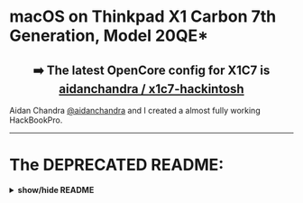 # macOS on Thinkpad X1 Carbon 7th Generation, Model 20QE\*

<h2 align="center"> ➡️ The latest OpenCore config for X1C7 is <a href="https://github.com/aidanchandra/x1c7-hackintosh">aidanchandra / x1c7-hackintosh</a></h2>

Aidan Chandra [@aidanchandra](https://github.com/aidanchandra/x1c7-hackintosh) and I created a almost fully working HackBookPro. 

-----

# The DEPRECATED README:
 
<details>
<summary><strong> show/hide README </strong></summary>

<h2 align="center"> ‼️ Forked from Tyler Nguyen's repo <a href="https://github.com/tylernguyen/x1c6-hackintosh">x1c6-hackintosh</a> ‼️</h3>
<p align="center">
    If this helped you. Please consider donating to <a href="https://github.com/tylernguyen">@tylernguyen / x1c6-hackintosh </a>. <br>
    <a href="https://tylerspaper.com/support">❤️ Sponsor Tyler Nguyen</a>
</p> 

**Note:** I did not update most of the docs (for X1C7 / X1 Carbon 7th Gen) _yet_ 🙄

-----

[![macOS](https://img.shields.io/badge/macOS-Catalina-yellow.svg)](https://github.com/996icu/996.ICU/blob/master/LICENSE)
[![version](https://img.shields.io/badge/10.15.5-yellow)](https://github.com/996icu/996.ICU/blob/master/LICENSE)
[![BIOS](https://img.shields.io/badge/BIOS-1.45-blue)](https://github.com/996icu/996.ICU/blob/master/LICENSE)
[![MODEL](https://img.shields.io/badge/Model-20QE*-blue)](https://github.com/996icu/996.ICU/blob/master/LICENSE)
[![OpenCore](https://img.shields.io/badge/OpenCore-0.5.9-green)](https://github.com/996icu/996.ICU/blob/master/LICENSE)
[![LICENSE](https://img.shields.io/badge/license-MIT-green.svg)](https://github.com/996icu/996.ICU/blob/master/LICENSE)

<img align="right" src="https://i.imgur.com/I3yUS4Q.png" alt="Critter" width="300">

### Check out Tyler's blog [tylerspaper.com](https://tylerspaper.com/)

#### READ THE ENTIRE README.MD BEFORE YOU START.

#### I am not responsible for any damages you may cause.

### Should you find an error, or improve anything, be it in the config itself or in the my documentation, please consider opening an issue or a pull request to contribute.

`I AM A ONE MAN TEAM, AND A FULL TIME STUDENT. SO, I MIGHT NOT BE ABLE TO RESPOND OR HELP YOU IN A TIMELY MANNER. BUT, I PROMISE I WILL GET TO YOU EVENTUALLY. PLEASE UNDERSTAND.`

`Lastly, if my work here helped you. Please consider donating to Tyler.` <br>
[❤️ Sponsor Tyler Nguyen](https://tylerspaper.com/support)

> ## Update

##### Recent | [Changelog Archive](https://github.com/tylernguyen/x1c6-hackintosh/blob/master/docs/CHANGELOG.md)

> ### 2020-6-1

#### Changed

- OpenCore to 0.5.9
- Upgraded various Acidanthera kexts.
- Recompiled various SSDT with new iasl libraries.
- Replaced `SSDT-EXT3` with `SSDT-LED`
- Change SSDT OEM ID to `tyler` to somewhat track distributions and usage across various projects

> ## SUMMARY:

**`In short, x1c7-hackintosh is very stable and is currently my daily driver. I fully recommend this project to anyone looking for a MacBook alternative.`**

| working | Device / Step                             | Comment            |
|:-------:|:------------------------------------------|:-------------------|
| ☑️ | **Basic Setup**                                 | Working base config in ``EFI-install_USB``, see release [EFI-install_USB](https://github.com/suhrmann/x1c7-hackintosh/releases/tag/EFI-install_USB) |
| ✅ | Booting Clover Bootloader                      |                    |
| ✅ | Booting macOS installer                        |                    |
| ✅ | Installed to HD                                |                    |
|    | <p> **Post-Install** <p>                       |                    |
| ✅ | Graphics                                       | Working in ``EFI-install_USB`` <br> ⚠️ ToDo: Fix HiDPI (I have 1080p display, so for me low prio) |
| ✅ | Touchpad                                       | Requires ``VoodooI2C`` with ``XOSI`` ACPI patch|
| ✅ | Trackpoint                                     | Requires ``VoodooPS2`` |
| ✅ | Keyboard                                       | Requires ``VoodooPS2`` |
| ❌ | Keyboard-Multimedia Fn keys                    | Partially - need ACPI for [ThinkpadAssistant](https://github.com/MSzturc/ThinkpadAssistant) |
| ✅ | WiFi                                           | With `itlwm` [OpenIntelWireless]. Requires companion app [HeliPort](https://openintelwireless.github.io/HeliPort/) |
| ❌ | Bluetooth                                      | `IntelBluetoothFirmware` might depend on `AirportItlwm`, that requires Apple's secure boot  |
| ❌ | WWAN                                           | DISABLED at BIOS |
| ✅ | Ethernet                                       | vie bundled USB-C adapter with IntelMausi |
| ✅ | Hibernation                                    |           |
| ❌ | HDMI output                                    | _checked on 2021-02-19_ |
| ✅ | USB A / USB C                                  |           |
| ✅ | Thunderbolt 3                                  |           |
| ❌ | Webcam                                         | _checked on 2021-02-19_ |
| ✅ | Audio                                          | ✅ _Internal Speaker_ and _Headphones_ / _Line in_ <br> ⚠️ _Internal Microphone_ not working <br> Realtek ALC285, layout 11, 21, 31 (all seem to work equal) ➡️ ``boot-args: alcid=11`` |
| ❓ | iCloud (App Store, iMessage, FaceTime, etc)    |           |
| ❓ | HiDPI, Handoff, Sidecar                        |           |
| ❌ | Fingerprint Reader                             |           |
| ❓ | Power Management Optimizations                 | ⚠️ Like [@tylernguyen/x1c6-hackintosh, Issue #28](https://github.com/tylernguyen/x1c6-hackintosh/issues/28) |

> ✅ Fully functional; ❓Untested, might work; ❌ Non-functional

**For more information regarding certain features, please refer to [`docs/3_README-POSTinstallation.md`](https://github.com/tylernguyen/x1c6-hackintosh/blob/master/docs/3_README-POSTinstallation.md)**

> ## NEEDED:

A macOS machine would be VERY useful: to create install drives, and for when your ThinkPad cannot boot. Though it is not completely necessary.  
Flash drive, 16GB or more.  
Xcode works fine for editing plist files, but I prefer [PlistEdit Pro](https://www.fatcatsoftware.com/plisteditpro/).  
[MaciASL](https://github.com/acidanthera/MaciASL), for patching ACPI tables.  
[IOJones](https://github.com/acidanthera/IOJones), for diagnosis.  
[Hackintool](https://www.insanelymac.com/forum/topic/335018-hackintool-v286/), for diagnosis.

> ## WHERE TO START:

Explore links included this README, especially those in references and other x1c6-hackintosh repos.

Once you are ready, follow the series of README files included `docs/`.  
[**1_README-HARDWAREandBIOS**](https://github.com/tylernguyen/x1c6-hackintosh/blob/master/docs/1_README-HARDWAREandBIOS.md): Requirements before starting.  
[**2_README-installMEDIA**](https://github.com/tylernguyen/x1c6-hackintosh/blob/master/docs/2_README-installMEDIA.md): Creating the macOS install drive.  
[**3_README-POSTinstallation**](https://github.com/tylernguyen/x1c6-hackintosh/blob/master/docs/3_README-POSTinstallation.md): Settings and tweaks post installation.  
[**4_README-ACPIpatching**](https://github.com/tylernguyen/x1c6-hackintosh/blob/master/docs/4_README-ACPIpatching.md): The hardest and most time consuming part, patching the system ACPI table for battery status, brightness, sleep, thunderbolt, thunderbolt hotplugging, etc...  
[**5_README-other.md**](https://github.com/tylernguyen/x1c6-hackintosh/blob/master/docs/5_README-other.md): for other notices

- While you can plug-and-play most of my hotpatches if you have an x1c6, I still suggest that you dump and disassemble your own DSDT. This is imprortant as your DSDT maybe different from mine. And furthermore, you get to learn more about what's actually going on.

> ## MY SPECIFICATIONS:

**Again: This are my hardware specs of `20QES01L00`:**
Refer to [ThinkPad_X1_Carbon_7th_Gen_Spec.PDF](https://github.com/suhrmann/x1c7-hackintosh/blob/master/docs/references/ThinkPad_X1_Carbon_7th_Gen_Spec.PDF) for possible stock ThinkPad X1 7th Gen configurations. <br>
Source: [Lenovo Product Specification Reference (PSREF) [psref.lenovo.com]](https://psref.lenovo.com/Product/ThinkPad/ThinkPad_X1_Carbon_7th_Gen)

| Processor Number                                                                                                                   | Code Name    | # of Cores | # of Threads | Base Frequency | Max Turbo Frequency | Cache | Memory Types | Graphics      |
| :--------------------------------------------------------------------------------------------------------------------------------- | :----------- | :--------- | :----------- | :------------- | :------------------ | :---- | :----------- | :------------ |
| [i7-8565U](https://ark.intel.com/content/www/us/en/ark/products/149091/intel-core-i7-8565u-processor-8m-cache-up-to-4-60-ghz.html) | Whiskey Lake <br>(based on Coffee Lake) | 4          | 8            | 1.8 GHz        | 4.6 GHz             | 8 MB  | LPDDR3-2133  | Intel UHD 620 |

|                  |                 |
| :--------------- | :-------------- |
| **Ports**        | 2x USB 3.1 Gen 1 (Right USB Always On) |
|                  | 2x USB 3.1 Type-C Gen 2 / Thunderbolt 3 (Power Delivery and DisplayPort) [Max 5120x2880 @60Hz] |
|                  | HDMI 1.4b (Max 4096x2160 @24Hz) |                 |
| **Ethernet**     | via ThinkPad Ethernet Extension Adapter Gen 2: I219-LM Ethernet (vPro) |
| **WLAN + BT**    | Intel Wireless-AC 9560, Wi-Fi 2x2 802.11ac + Bluetooth 5.0 |
| **WWAN(optional)** | - |
| **Display**      | 14.0" (355mm) HDR HD (1920 x 1080) |
| **Camera**       | IR and HD720p camera with ThinkShutte |
| **Audio**        | Realtek ALC3286 codec <br> Linux: ``Realtek ALC285``, layout 11, 21, 31 ; [@acidanthera/AppleALC > Supported codecs [Github]](https://github.com/acidanthera/AppleALC/wiki/Supported-codecs) |
| **Fingerprint reader** | ✔️ |
| **NFC (optional)** | ✔️ |

**Further Specs:**
 - TrackPoint: PS/2
 - TrackPad: PS/2
 - **Thunderbolt:**  Intel JHL6540 (Alpine Ridge 4C) Thunderbolt 3 Bridge (?)

 **NOTE:** The WWAN M.2 slot does **NOT** support SSDs. "If you do manage to fit something in there, you'll be presented with this whitelist error when you try and power the laptop on" [source and photos by @acoutts [Github]](https://github.com/acoutts/x1c7-hackintosh#edit-jan-2-2020)

> ## Read These (References):

- [dortania Hackintosh guides](https://github.com/dortania)
- [The Vanilla Laptop Guide](https://fewtarius.gitbook.io/laptopguide/)
- Daliansky's [Hackintool tutorial](https://translate.google.com/translate?js=n&sl=auto&tl=en&u=https://blog.daliansky.net/Intel-FB-Patcher-tutorial-and-insertion-pose.html).
- [Getting Started with ACPI](https://khronokernel.github.io/Getting-Started-With-ACPI/)
- [WhateverGreen Intel HD Manual](https://github.com/acidanthera/WhateverGreen/blob/master/Manual/FAQ.IntelHD.en.md)

> ## OTHER x1c7-hackintosh REPOSITORIES:

[acoutts / x1c7-hackintosh](https://github.com/acoutts/x1c7-hackintosh) who brought me on this project.  
[jaehxx0925 / X1C7-Hackintosh](https://github.com/jaehxx0925/X1C7-Hackintosh) Working Clover for Catalina

**x1c6-hackintosh** <br>
[zhtengw/EFI-for-X1C6-hackintosh](https://github.com/zhtengw/EFI-for-X1C6-hackintosh)  
[Colton-Ko/macOS-ThinkPad-X1C6](https://github.com/Colton-Ko/macOS-ThinkPad-X1C6)  
Create a pull request if you like to be added, final decision at my discreation.

> ## CONTACT:

https://tylerspaper.com/contact  
Signal: (202)-644-9951 \*This is a Signal ONLY number. You will not get a reply of you text me at this number.

> ## DONATE AND SUPPORT:

[https://tylerspaper.com/support](https://tylerspaper.com/support/)

> ## Credits and Thank You:

### Tyler Nguyen [@tylernguyen](https://github.com/tylernguyen)


[@Colton-Ko](https://github.com/Colton-Ko/macOS-ThinkPad-X1C6) for the great features template.  
[@stevezhengshiqi](https://github.com/stevezhengshiqi) for the one-key-cpufriend script.  
[@corpnewt](https://github.com/corpnewt) for CPUFriendFriend.  
[@Sniki](https://github.com/Sniki) and [@goodwin](https://github.com/goodwin) for ALCPlugFix.  
[@xzhih](https://github.com/xzhih) for one-key-hidpi.  
[@daliansky](https://github.com/daliansky) for all the hotpatches.  
[@velaar](https://github.com/velaar) for your continual support and contributions.

The greatest thank you and appreciation to [@Acidanthera](https://github.com/acidanthera), without whom's work, none of this would be possible.

And to everyone else who supports and uses my project.

Please let me know if I missed you.

</details>
